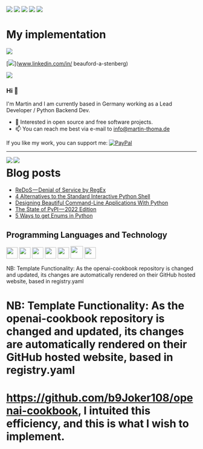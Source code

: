 [![](https://img.shields.io/badge/🌐website-gray?&style=for-the-badge)](http://martin-thoma.com/)
[![](https://img.shields.io/badge/twitter-%231DA1F2.svg?&style=for-the-badge&logo=twitter&logoColor=white)](https://twitter.com/_martinthoma)
[![](https://img.shields.io/badge/linkedin-%230077B5.svg?&style=for-the-badge&logo=linkedin&logoColor=white)](https://www.linkedin.com/in/martin-thoma/)
[![](https://img.shields.io/badge/medium-%2312100E.svg?&style=for-the-badge&logo=medium&logoColor=white)](https://medium.com/@MartinThoma)
[![](https://views.whatilearened.today/views/github/martinthoma/martinthoma.svg)](http://github.com/martinthoma/martinthoma)

# My implementation 

[![](https://img.shields.io/badge/twitter-%231DA1F2.svg?&style=for-the-badge&logo=twitter&logoColor=white)](https://twitter.com/AntonBeauford)

[![](https://img.shields.io/badge/linkedin-%230077B5.svg?&style=for-the-badge&logo=linkedin&logoColor=white)](www.linkedin.com/in/
beauford-a-stenberg) 

[![](https://img.shields.io/badge/medium-%2312100E.svg?&style=for-the-badge&logo=medium&logoColor=white)](https://medium.com/@MartinThoma)

### Hi 👋

I'm Martin and I am currently based in Germany working as a Lead Developer / Python Backend Dev.

* 🤝 Interested in open source and free software projects.
* 📫 You can reach me best via e-mail to info@martin-thoma.de

If you like my work, you can support me: [![PayPal](https://img.shields.io/badge/-PayPal.me-informational?style=flat&logo=PayPal&logoColor=white&link=https://www.paypal.me/martinthoma)](https://www.paypal.me/martinthoma)

---

<a href="">
  <img align="left" src="https://github-readme-stats.vercel.app/api?username=martinthoma&count_private=true&show_icons=false&theme=vue" />
</a>
<a href="">
  <img align="left" src="https://github-readme-stats.vercel.app/api/top-langs/?username=martinthoma&theme=vue&show_icons=true" />
</a>

# Blog posts
<!-- BLOG-POST-LIST:START -->
- [ReDoS — Denial of Service by RegEx](https://infosecwriteups.com/redos-denial-of-service-by-regex-59c7ffab4880?source=rss-287aa3cfe747------2)
- [4 Alternatives to the Standard Interactive Python Shell](https://python.plainenglish.io/4-alternatives-to-the-standard-interactive-python-shell-ff496200b01f?source=rss-287aa3cfe747------2)
- [Designing Beautiful Command-Line Applications With Python](https://betterprogramming.pub/designing-beautiful-command-line-applications-with-python-72bd2f972ea?source=rss-287aa3cfe747------2)
- [The State of PyPI — 2022 Edition](https://medium.com/geekculture/the-state-of-pypi-2022-edition-d8e2cba9de2c?source=rss-287aa3cfe747------2)
- [5 Ways to get Enums in Python](https://betterprogramming.pub/5-ways-to-get-enums-in-python-3e5d6e610ec1?source=rss-287aa3cfe747------2)
<!-- BLOG-POST-LIST:END -->


## Programming Languages and Technology

<a href="https://stackoverflow.com/help/badges/51/python?userid=562769"><img src = 'https://github.com/MarikIshtar007/MarikIshtar007/blob/master/images/python2.png' height='30'/></a>
<img src = 'https://github.com/MarikIshtar007/MarikIshtar007/blob/master/images/sql.svg' width='30'/>
<img src = 'https://github.com/MarikIshtar007/MarikIshtar007/blob/master/images/html.svg' width='30'/>
<img src = 'https://github.com/MarikIshtar007/MarikIshtar007/blob/master/images/js.svg' width='30'/>
<img src = 'https://github.com/MarikIshtar007/MarikIshtar007/blob/master/images/css.svg' width='30'/>
<img src = 'https://github.com/MarikIshtar007/MarikIshtar007/blob/master/images/bootstrap.svg' width='33'/>
<img src = 'https://github.com/MarikIshtar007/MarikIshtar007/blob/master/images/git.svg' width='30'/>

NB: Template Functionality: As the openai-cookbook repository is changed and updated, its changes are automatically rendered on their GitHub hosted website, based in registry.yaml 

# NB: Template Functionality: As the openai-cookbook repository is changed and updated, its changes are automatically rendered on their GitHub hosted website, based in registry.yaml 

# https://github.com/b9Joker108/openai-cookbook, I intuited this efficiency, and this is what I wish to implement. 

